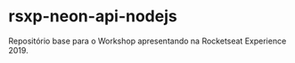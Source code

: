 # rsxp-neon-api-nodejs
Repositório base para o Workshop apresentando na Rocketseat Experience 2019.
